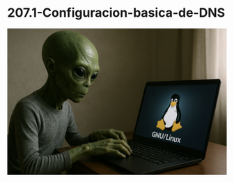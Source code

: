 # 207.1-Configuracion-basica-de-DNS
![LPI Logo](../../../../wallpaper/et_linux.png "Buscando al viejo hombre ")
